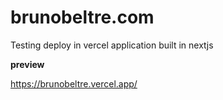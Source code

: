 # brunobeltre.com

Testing deploy in vercel application built in nextjs

**preview**

https://brunobeltre.vercel.app/

